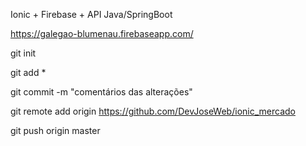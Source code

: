 Ionic + Firebase + API Java/SpringBoot 

https://galegao-blumenau.firebaseapp.com/

git init

git add *

git commit -m "comentários das alterações"

git remote add origin https://github.com/DevJoseWeb/ionic_mercado

git push origin master

